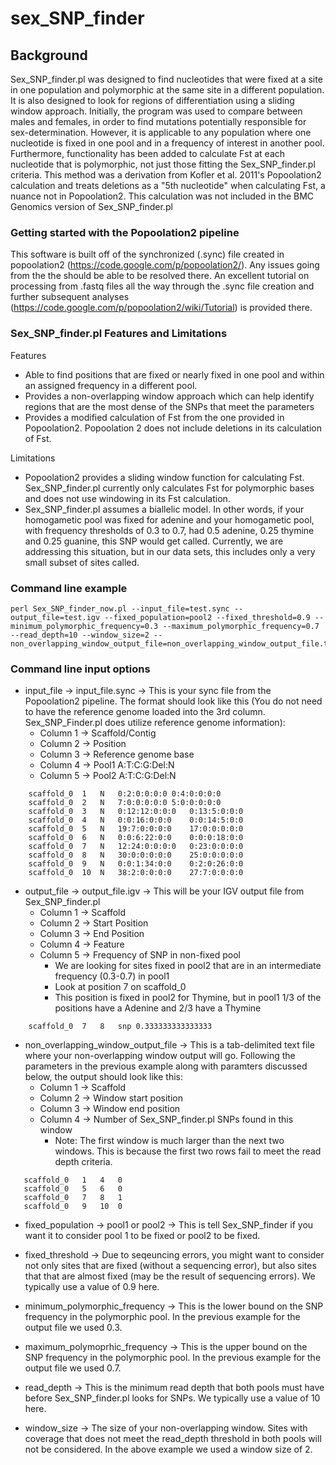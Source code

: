 sex_SNP_finder
==============
Background
--------------
Sex_SNP_finder.pl was designed to find nucleotides that were fixed at a site in one population and polymorphic at the same site in a different population. It is also designed to look for regions of differentiation using a sliding window approach. Initially, the program was used to compare between males and females, in order to find mutations potentially responsible for sex-determination. However, it is applicable to any population where one nucleotide is fixed in one pool and in a frequency of interest in another pool. Furthermore, functionality has been added to calculate Fst at each nucleotide that is polymorphic, not just those fitting the Sex_SNP_finder.pl criteria. This method was a derivation from Kofler et al. 2011's Popoolation2 calculation and treats deletions as a "5th nucleotide" when calculating Fst, a nuance not in Popoolation2. This calculation was not included in the BMC Genomics version of Sex_SNP_finder.pl

### Getting started with the Popoolation2 pipeline

This software is built off of the synchronized (.sync) file created in popoolation2 (https://code.google.com/p/popoolation2/). Any issues going from the the should be able to be resolved there. An excellent tutorial on processing from .fastq files all the way through the .sync file creation and further subsequent analyses (https://code.google.com/p/popoolation2/wiki/Tutorial) is provided there.

### Sex_SNP_finder.pl Features and Limitations

Features

* Able to find positions that are fixed or nearly fixed in one pool and within an assigned frequency in a different pool.
* Provides a non-overlapping window approach which can help identify regions that are the most dense of the SNPs that meet the parameters
* Provides a modified calculation of Fst from the one provided in Popoolation2. Popoolation 2 does not include deletions in its calculation of Fst.

Limitations

* Popoolation2 provides a sliding window function for calculating Fst. Sex_SNP_finder.pl currently only calculates Fst for polymorphic bases and does not use windowing in its Fst calculation. 
* Sex_SNP_finder.pl assumes a biallelic model. In other words, if your homogametic pool was fixed for adenine and your homogametic pool, with frequency thresholds of 0.3 to 0.7, had 0.5 adenine, 0.25 thymine and 0.25 guanine, this SNP would get called. Currently, we are addressing this situation, but in our data sets, this includes only a very small subset of sites called.

### Command line example

```
perl Sex_SNP_finder_now.pl --input_file=test.sync --output_file=test.igv --fixed_population=pool2 --fixed_threshold=0.9 --minimum_polymorphic_frequency=0.3 --maximum_polymorphic_frequency=0.7 --read_depth=10 --window_size=2 --non_overlapping_window_output_file=non_overlapping_window_output_file.txt
```

### Command line input options

* input_file -> input_file.sync -> This is your sync file from the Popoolation2 pipeline. The format should look like this (You do not need to have the reference genome loaded into the 3rd column. Sex_SNP_Finder.pl does utilize reference genome information):
    - Column 1 -> Scaffold/Contig
    - Column 2 -> Position
    - Column 3 -> Reference genome base
    - Column 4 -> Pool1 A:T:C:G:Del:N
    - Column 5 -> Pool2 A:T:C:G:Del:N
```
    scaffold_0	1	N	0:2:0:0:0:0	0:4:0:0:0:0
    scaffold_0	2	N	7:0:0:0:0:0	5:0:0:0:0:0
    scaffold_0	3	N	0:12:12:0:0:0	0:13:5:0:0:0
    scaffold_0	4	N	0:0:16:0:0:0	0:0:14:5:0:0
    scaffold_0	5	N	19:7:0:0:0:0	17:0:0:0:0:0
    scaffold_0	6	N	0:0:6:22:0:0	0:0:0:18:0:0
    scaffold_0	7	N	12:24:0:0:0:0	0:23:0:0:0:0
    scaffold_0	8	N	30:0:0:0:0:0	25:0:0:0:0:0
    scaffold_0	9	N	0:0:1:34:0:0	0:2:0:26:0:0
    scaffold_0	10	N	38:2:0:0:0:0	27:7:0:0:0:0
```

* output_file -> output_file.igv -> This will be your IGV output file from Sex_SNP_finder.pl 
    - Column 1 -> Scaffold
    - Column 2 -> Start Position
    - Column 3 -> End Position
    - Column 4 -> Feature
    - Column 5 -> Frequency of SNP in non-fixed pool
        * We are looking for sites fixed in pool2 that are in an intermediate frequency (0.3-0.7) in pool1
        * Look at position 7 on scaffold_0
        * This position is fixed in pool2 for Thymine, but in pool1 1/3 of the positions have a Adenine and 2/3 have a Thymine

    
``` 
    scaffold_0	7	8	snp	0.333333333333333
```

* non_overlapping_window_output_file -> This is a tab-delimited text file where your non-overlapping window output will go. Following the parameters in the previous example along with paramters discussed below, the output should look like this:
   - Column 1 -> Scaffold
   - Column 2 -> Window start position
   - Column 3 -> Window end position
   - Column 4 -> Number of Sex_SNP_finder.pl SNPs found in this window
      * Note: The first window is much larger than the next two windows. This is because the first two rows fail to meet the read depth criteria.
```
   scaffold_0	1	4	0
   scaffold_0	5	6	0
   scaffold_0	7	8	1
   scaffold_0	9	10	0
```

* fixed_population -> pool1 or pool2 -> This is tell Sex_SNP_finder if you want it to consider pool 1 to be fixed or pool2 to be fixed.

* fixed_threshold -> Due to seqeuncing errors, you might want to consider not only sites that are fixed (without a sequencing error), but also sites that that are almost fixed (may be the result of sequencing errors). We typically use a value of 0.9 here.

* minimum_polymorphic_frequency -> This is the lower bound on the SNP frequency in the polymorphic pool. In the previous example for the output file we used 0.3.

* maximum_polymoprhic_frequency -> This is the upper bound on the SNP frequency in the polymorphic pool. In the previous example for the output file we used 0.7.

* read_depth -> This is the minimum read depth that both pools must have before Sex_SNP_finder.pl looks for SNPs. We typically use a value of 10 here.

* window_size -> The size of your non-overlapping window. Sites with coverage that does not meet the read_depth threshold in both pools will not be considered. In the above example we used a window size of 2. 

